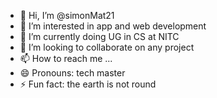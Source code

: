 - 👋 Hi, I’m @simonMat21
- 👀 I’m interested in app and web development
- 🌱 I’m currently doing UG in CS at NITC
- 💞️ I’m looking to collaborate on any project
- 📫 How to reach me ...
- 😄 Pronouns: tech master
- ⚡ Fun fact: the earth is not round

<!---
simonMat21/simonMat21 is a ✨ special ✨ repository because its `README.md` (this file) appears on your GitHub profile.
You can click the Preview link to take a look at your changes.
--->
